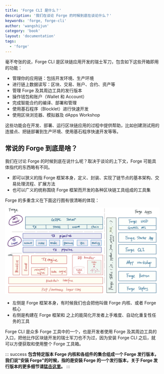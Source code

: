 ```yaml
---
title: 'Forge CLI 是什么？'
description: '我们在谈论 Forge 的时候到底在谈论什么？'
keywords: 'forge, forge-cli'
author: 'wangshijun'
category: 'book'
layout: 'documentation'
tags:
  - 'forge'
---
```


毫不夸张的说，Forge CLI 是区块链应用开发的瑞士军刀，包含如下这些开箱即用的功能：

- 管理你的应用链：包括开发环境、生产环境
- 进行链上数据读写：区块、交易、账户、合约、资产等
- 管理 Forge 及其周边工具的发行版本
- 操作钱包和账户（Wallet 和 Account）
- 完成智能合约的编译、部署和管理
- 使用基石程序（Blocklet）进行快速开发
- 使用区块浏览器、模拟器及 dApps Workshop

这些功能会在开发、部署、运行区块链应用的过程中提供帮助，比如创建测试用的连接点、把链部署到生产环境、使用基石程序快速开发等等。

## 常说的 Forge 到底是啥？

我们在讨论 Forge 的时候到底在说什么呢？取决于谈论的上下文，Forge 可能具体指代的东西略有不同。

- 即可以狭义的指 Forge 框架本身，定义、封装、实现了链节点的基本架构、交易处理流程、扩展方法
- 也可以广义的统称围绕 Forge 框架而开发的各种区块链工具组成的工具集

Forge 的多重含义在下面这行图有很清晰的体现：

![Forge 架构图](./images/forge_arch.jpg)

- 左侧是 Forge 框架本身，有时候我们也会把他叫做 Forge 内核、或者 Forge 核心
- 右侧是构建在 Forge 框架和 之上的能简化开发者上手难度、自动化重复性任务的工具

Forge CLI 是众多 Forge 工具中的一个，也是开发者使用 Forge 及其周边工具的入口，把他比作区块链开发的瑞士军刀也不为过，因为安装 Forge CLI 之后，就可以方便获取和使用整个 Forge 工具箱。

::: success
**包含特定版本 Forge 内核和各组件的集合组成一个 Forge 发行版本，我们说"安装 Forge"的时候，指的是安装 Forge 的一个发行版本，关于 Forge 发行版本的更多细节请[猛击这里](../../4-manage-forge-release)。**
:::
